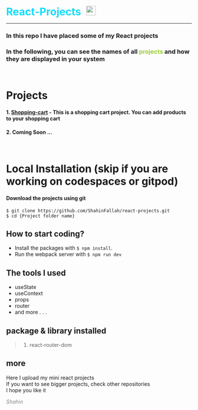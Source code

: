 <div>
<h1 style = "color:#12dcfa;display:inline;border:none">React-Projects</h1>
<img src='https://uploadkon.ir/uploads/5e2619_24react-2.svg' width = "26px" height = '26px' style = "margin-left:10px">
</div>

---

### In this repo I have placed some of my React projects

### In the following, you can see the names of all <span style = "color:yellowgreen">projects</span> and how they are displayed in your system
<br>

# Projects

#### 1. [Shopping-cart](https://github.com/Dun-sin/Whisper) - This is a shopping cart project. You can add products to your shopping cart
#### 2. Coming Soon ...

<br>

# Local Installation (skip if you are working on codespaces or gitpod)

#### Download the projects using git

```
$ git clone https://github.com/ShahinFallah/react-projects.git
$ cd {Project folder name}
```

## How to start coding?

- Install the packages with  `$ npm install`.
- Run the webpack server with  `$ npm run dev`

## The tools I used

- useState<br>
- useContext<br>
- props<br>
- router<bt>
- and more . . .

## package & library installed

> 1. react-router-dom

## more

Here I upload my mini react projects<br>
If you want to see bigger projects, check other repositories<br>
I hope you like it

<i style = "color:#888">Shahin</i>

